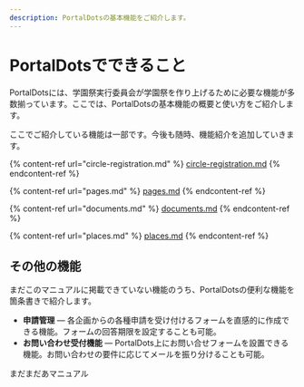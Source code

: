 ```yaml
---
description: PortalDotsの基本機能をご紹介します。
---
```


# PortalDotsでできること

PortalDotsには、学園祭実行委員会が学園祭を作り上げるために必要な機能が多数揃っています。ここでは、PortalDotsの基本機能の概要と使い方をご紹介します。

ここでご紹介している機能は一部です。今後も随時、機能紹介を追加していきます。

{% content-ref url="circle-registration.md" %}
[circle-registration.md](circle-registration.md)
{% endcontent-ref %}

{% content-ref url="pages.md" %}
[pages.md](pages.md)
{% endcontent-ref %}

{% content-ref url="documents.md" %}
[documents.md](documents.md)
{% endcontent-ref %}

{% content-ref url="places.md" %}
[places.md](places.md)
{% endcontent-ref %}



## その他の機能

まだこのマニュアルに掲載できていない機能のうち、PortalDotsの便利な機能を箇条書きで紹介します。

* **申請管理** — 各企画からの各種申請を受け付けるフォームを直感的に作成できる機能。フォームの回答期限を設定することも可能。
* **お問い合わせ受付機能** — PortalDots上にお問い合せフォームを設置できる機能。お問い合わせの要件に応じてメールを振り分けることも可能。

まだまだあマニュアル
